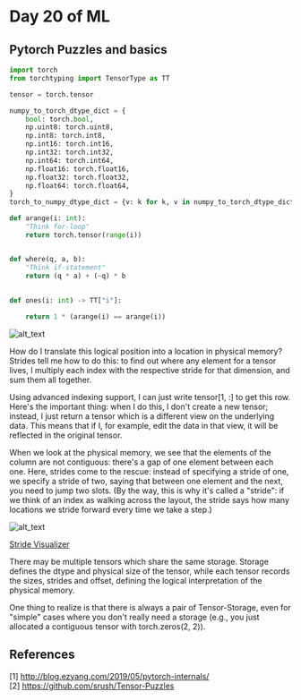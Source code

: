 # Day 20 of ML 

## Pytorch Puzzles and basics 

```python
import torch
from torchtyping import TensorType as TT

tensor = torch.tensor

numpy_to_torch_dtype_dict = {
    bool: torch.bool,
    np.uint8: torch.uint8,
    np.int8: torch.int8,
    np.int16: torch.int16,
    np.int32: torch.int32,
    np.int64: torch.int64,
    np.float16: torch.float16,
    np.float32: torch.float32,
    np.float64: torch.float64,
}
torch_to_numpy_dtype_dict = {v: k for k, v in numpy_to_torch_dtype_dict.items()}

def arange(i: int):
    "Think for-loop"
    return torch.tensor(range(i))


def where(q, a, b):
    "Think if-statement"
    return (q * a) + (~q) * b
    
    
def ones(i: int) -> TT["i"]:

    return 1 * (arange(i) == arange(i))    

```


![alt_text](http://blog.ezyang.com/img/pytorch-internals/slide-06.png)

How do I translate this logical position into a location in physical memory? Strides tell me how to do this: to find out where any element for a tensor lives, I multiply each index with the respective stride for that dimension, and sum them all together.

Using advanced indexing support, I can just write tensor[1, :] to get this row. Here's the important thing: when I do this, I don't create a new tensor; instead, I just return a tensor which is a different view on the underlying data. This means that if I, for example, edit the data in that view, it will be reflected in the original tensor.

When we look at the physical memory, we see that the elements of the column are not contiguous: there's a gap of one element between each one. Here, strides come to the rescue: instead of specifying a stride of one, we specify a stride of two, saying that between one element and the next, you need to jump two slots. (By the way, this is why it's called a "stride": if we think of an index as walking across the layout, the stride says how many locations we stride forward every time we take a step.)

![alt_text](http://blog.ezyang.com/img/pytorch-internals/slide-10.png)

[Stride Visualizer](https://ezyang.github.io/stride-visualizer/index.html)

There may be multiple tensors which share the same storage. Storage defines the dtype and physical size of the tensor, while each tensor records the sizes, strides and offset, defining the logical interpretation of the physical memory.

One thing to realize is that there is always a pair of Tensor-Storage, even for "simple" cases where you don't really need a storage (e.g., you just allocated a contiguous tensor with torch.zeros(2, 2)).

**References**
------------
[1]  http://blog.ezyang.com/2019/05/pytorch-internals/  
[2]  https://github.com/srush/Tensor-Puzzles
